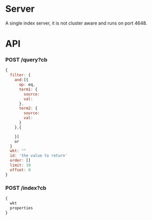 # Server
A single index server, it is not cluster aware and runs on port 4648.

# API

### POST /query?cb

````javascript
{
  filter: {
    and:[{
      op: eq,
      term1: {
        source:
        val:
      },
      term2: {
        source:
        val:
      }
    },{

    }]
    or
  }
  wkt: ""
  id: 'the value to return'
  order: []
  limit: 10
  offset: 0
}
````

### POST /index?cb

````javascript
{
  wkt
  properties
}
````